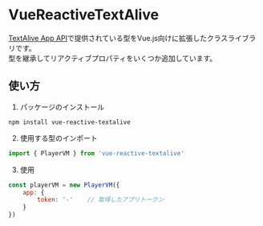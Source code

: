 # VueReactiveTextAlive
[TextAlive App API](https://github.com/TextAliveJp/textalive-app-api#readme)で提供されている型をVue.js向けに拡張したクラスライブラリです。<br>
型を継承してリアクティブプロパティをいくつか追加しています。
## 使い方
1. パッケージのインストール<br>
```
npm install vue-reactive-textalive
```
2. 使用する型のインポート<br>
```javascript
import { PlayerVM } from 'vue-reactive-textalive'
```
3. 使用<br>
```javascript
const playerVM = new PlayerVM({
    app: {
        token: '-'    // 取得したアプリトークン
    }
})
```
